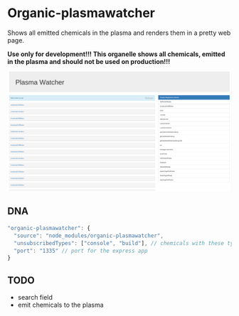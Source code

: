# Organic-plasmawatcher

Shows all emitted chemicals in the plasma and renders them in a pretty web page.

**Use only for development!!! This organelle shows all chemicals, emitted in the plasma and should not be used on production!!!**

![screenshot](screenshot.png)


## DNA

```js
"organic-plasmawatcher": {
  "source": "node_modules/organic-plasmawatcher",
  "unsubscribedTypes": ["console", "build"], // chemicals with these types wont be shown
  "port": "1335" // port for the express app
}
```

## TODO

* search field
* emit chemicals to the plasma
